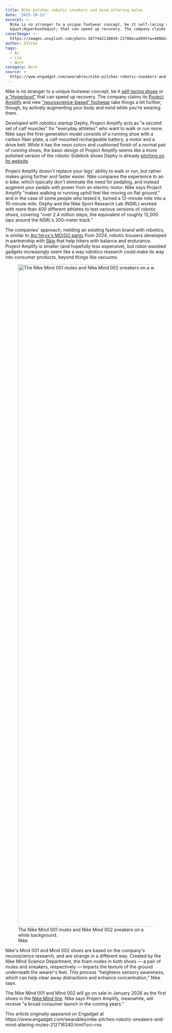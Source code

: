 ```yaml
---
title: Nike pitches robotic sneakers and mind-altering mules
date: '2025-10-23'
excerpt: >-
  Nike is no stranger to a unique footwear concept, be it self-lacing shoes or a
  &quot;Hyperboot&quot; that can speed up recovery. The company claims it...
coverImage: >-
  https://images.unsplash.com/photo-1677442136019-21780ecad995?w=400&h=200&fit=crop&auto=format
author: AIVibe
tags:
  - Ai
  - Llm
  - Work
category: Work
source: >-
  https://www.engadget.com/wearables/nike-pitches-robotic-sneakers-and-mind-altering-mules-212716340.html?src=rss
---
```

<p>Nike is no stranger to a unique footwear concept, be it <a target="_blank" class="link" href="https://www.engadget.com/2016-11-30-nike-hyperadapt-first-look.html" data-i13n="cpos:1;pos:1">self-lacing shoes</a> or <a target="_blank" class="link" href="https://www.engadget.com/wearables/nike-and-hyperice-to-release-the-hyperboot-warm-up-footwear-for-athletes-on-may-17-130019623.html" data-i13n="cpos:2;pos:1">a &quot;Hyperboot&quot;</a> that can speed up recovery. The company claims its <a target="_blank" class="link rapid-with-clickid" href="https://shopping.yahoo.com/rdlw?merchantId=53c40753-9e7a-4c64-919c-e9c2a4c225b3&amp;siteId=us-engadget&amp;pageId=1p-autolink&amp;contentUuid=b9aed8ad-e452-41f8-a67a-09a7780eb732&amp;featureId=text-link&amp;merchantName=Nike&amp;linkText=Project+Amplify&amp;custData=eyJzb3VyY2VOYW1lIjoiV2ViLURlc2t0b3AtVmVyaXpvbiIsImxhbmRpbmdVcmwiOiJodHRwczovL2Fib3V0Lm5pa2UuY29tL2VuL25ld3Nyb29tL3JlbGVhc2VzL25pa2UtcHJvamVjdC1hbXBsaWZ5LW9mZmljaWFsLWltYWdlcyIsImNvbnRlbnRVdWlkIjoiYjlhZWQ4YWQtZTQ1Mi00MWY4LWE2N2EtMDlhNzc4MGViNzMyIiwib3JpZ2luYWxVcmwiOiJodHRwczovL2Fib3V0Lm5pa2UuY29tL2VuL25ld3Nyb29tL3JlbGVhc2VzL25pa2UtcHJvamVjdC1hbXBsaWZ5LW9mZmljaWFsLWltYWdlcyJ9&amp;signature=AQAAAfP9muW-n6fHa0lFAgMCs8CaTLl_CBecSNItZx6gcCeh&amp;gcReferrer=https%3A%2F%2Fabout.nike.com%2Fen%2Fnewsroom%2Freleases%2Fnike-project-amplify-official-images" data-i13n="elm:affiliate_link;sellerN:Nike;elmt:;cpos:3;pos:1" data-original-link="https://about.nike.com/en/newsroom/releases/nike-project-amplify-official-images">Project Amplify</a> and new <a target="_blank" class="link rapid-with-clickid" href="https://shopping.yahoo.com/rdlw?merchantId=53c40753-9e7a-4c64-919c-e9c2a4c225b3&amp;siteId=us-engadget&amp;pageId=1p-autolink&amp;contentUuid=b9aed8ad-e452-41f8-a67a-09a7780eb732&amp;featureId=text-link&amp;merchantName=Nike&amp;linkText=%22neuroscience-based%22+footwear&amp;custData=eyJzb3VyY2VOYW1lIjoiV2ViLURlc2t0b3AtVmVyaXpvbiIsImxhbmRpbmdVcmwiOiJodHRwczovL2Fib3V0Lm5pa2UuY29tL2VuL25ld3Nyb29tL3JlbGVhc2VzL25pa2UtbWluZC0wMDEtbWluZC0wMDItb2ZmaWNpYWwtaW1hZ2VzIiwiY29udGVudFV1aWQiOiJiOWFlZDhhZC1lNDUyLTQxZjgtYTY3YS0wOWE3NzgwZWI3MzIiLCJvcmlnaW5hbFVybCI6Imh0dHBzOi8vYWJvdXQubmlrZS5jb20vZW4vbmV3c3Jvb20vcmVsZWFzZXMvbmlrZS1taW5kLTAwMS1taW5kLTAwMi1vZmZpY2lhbC1pbWFnZXMifQ&amp;signature=AQAAAdOqMEN0PauwQO4qCfh0RXlqL10L8ibLydRPloKNTOV0&amp;gcReferrer=https%3A%2F%2Fabout.nike.com%2Fen%2Fnewsroom%2Freleases%2Fnike-mind-001-mind-002-official-images" data-i13n="elm:affiliate_link;sellerN:Nike;elmt:;cpos:4;pos:1" data-original-link="https://about.nike.com/en/newsroom/releases/nike-mind-001-mind-002-official-images">&quot;neuroscience-based&quot; footwear</a> take things a bit further, though, by actively augmenting your body and mind while you&#39;re wearing them.&nbsp;</p><p>Developed with robotics startup Dephy, Project Amplify acts as &quot;a second set of calf muscles&quot; for &quot;everyday athletes&quot; who want to walk or run more. Nike says the first-generation model consists of a running shoe with a carbon fiber plate, a calf-mounted rechargeable battery, a motor and a drive belt. While it has the neon colors and cushioned finish of a normal pair of running shoes, the basic design of Project Amplify seems like a more polished version of the robotic Sidekick shoes Dephy is already <a target="_blank" class="link" href="https://www.dephy.com/about" data-i13n="cpos:5;pos:1">pitching on its website</a>.&nbsp;</p><p>Project Amplify doesn&#39;t replace your legs&#39; ability to walk or run, but rather makes going further and faster easier. Nike compares the experience to an e-bike, which typically don&#39;t eliminate the need for pedaling, and instead augment your pedals with power from an electric motor. Nike says Project Amplify &quot;makes walking or running uphill feel like moving on flat ground,&quot; and in the case of some people who tested it, turned a 12-minute mile into a 10-minute mile. Dephy and the Nike Sport Research Lab (NSRL) worked with more than 400 different athletes to test various versions of robotic shoes, covering &quot;over 2.4 million steps, the equivalent of roughly 12,000 laps around the NSRL’s 200-meter track.&quot;&nbsp;</p><p>The companies&#39; approach, melding an existing fashion brand with robotics, is similar to <a target="_blank" class="link" href="https://squamish.arcteryxacademy.com/mo/go" data-i13n="cpos:6;pos:1">Arc&#39;teryx&#39;s MO/GO pants</a> from 2024, robotic trousers developed in partnership with <a target="_blank" class="link" href="https://www.skipwithjoy.com/" data-i13n="cpos:7;pos:1">Skip</a> that help hikers with balance and endurance. Project Amplify is smaller (and hopefully less expensive), but robot-assisted gadgets increasingly seem like a way robotics research could make its way into consumer products, beyond things like vacuums.</p><figure><img src="https://d29szjachogqwa.cloudfront.net/videos/user-uploaded/nike-mind-1.jpg" data-crop-orig-src="https://d29szjachogqwa.cloudfront.net/videos/user-uploaded/nike-mind-1.jpg" style="height:2070px;width:3200px;" alt="The Nike Mind 001 mules and Nike Mind 002 sneakers on a white background." data-uuid="0acb3ea6-d34d-447d-a711-bf40c2b05169"><figcaption>The Nike Mind 001 mules and Nike Mind 002 sneakers on a white background.</figcaption><div class="photo-credit">Nike</div></figure><p>Nike&#39;s Mind 001 and Mind 002 shoes are based on the company&#39;s neuroscience research, and are strange in a different way. Created by the Nike Mind Science Department, the foam nodes in both shoes — a pair of mules and sneakers, respectively — imparts the texture of the ground underneath the wearer&#39;s feet. This process &quot;heightens sensory awareness, which can help clear away distractions and enhance concentration,&quot; Nike says.</p><p>The Nike Mind 001 and Mind 002 will go on sale in January 2026 as the first shoes in the <a target="_blank" class="link rapid-with-clickid" href="https://shopping.yahoo.com/rdlw?merchantId=53c40753-9e7a-4c64-919c-e9c2a4c225b3&amp;siteId=us-engadget&amp;pageId=1p-autolink&amp;contentUuid=b9aed8ad-e452-41f8-a67a-09a7780eb732&amp;featureId=text-link&amp;merchantName=Nike&amp;linkText=Nike+Mind+line&amp;custData=eyJzb3VyY2VOYW1lIjoiV2ViLURlc2t0b3AtVmVyaXpvbiIsImxhbmRpbmdVcmwiOiJodHRwczovL3d3dy5uaWtlLmNvbS9taW5kIiwiY29udGVudFV1aWQiOiJiOWFlZDhhZC1lNDUyLTQxZjgtYTY3YS0wOWE3NzgwZWI3MzIiLCJvcmlnaW5hbFVybCI6Imh0dHBzOi8vd3d3Lm5pa2UuY29tL21pbmQifQ&amp;signature=AQAAAVb4CdaMX-xkjSOd_Oor4PPt1H2PVMIqi68Y5v4zVSZU&amp;gcReferrer=https%3A%2F%2Fwww.nike.com%2Fmind" data-i13n="elm:affiliate_link;sellerN:Nike;elmt:;cpos:8;pos:1" data-original-link="https://www.nike.com/mind">Nike Mind line</a>. Nike says Project Amplify, meanwhile, will receive &quot;a broad consumer launch in the coming years.&quot;</p>This article originally appeared on Engadget at https://www.engadget.com/wearables/nike-pitches-robotic-sneakers-and-mind-altering-mules-212716340.html?src=rss
